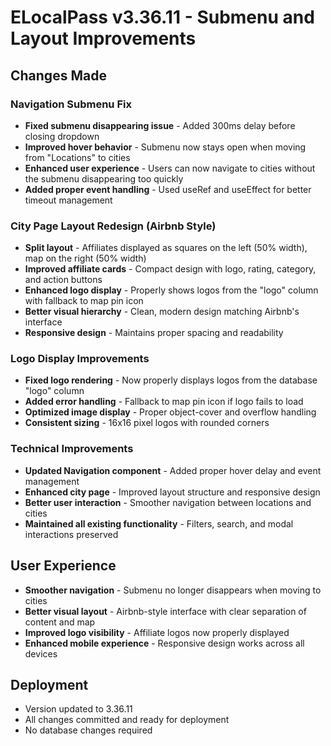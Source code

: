 # ELocalPass v3.36.11 - Submenu and Layout Improvements

## Changes Made

### Navigation Submenu Fix
- **Fixed submenu disappearing issue** - Added 300ms delay before closing dropdown
- **Improved hover behavior** - Submenu now stays open when moving from "Locations" to cities
- **Enhanced user experience** - Users can now navigate to cities without the submenu disappearing too quickly
- **Added proper event handling** - Used useRef and useEffect for better timeout management

### City Page Layout Redesign (Airbnb Style)
- **Split layout** - Affiliates displayed as squares on the left (50% width), map on the right (50% width)
- **Improved affiliate cards** - Compact design with logo, rating, category, and action buttons
- **Enhanced logo display** - Properly shows logos from the "logo" column with fallback to map pin icon
- **Better visual hierarchy** - Clean, modern design matching Airbnb's interface
- **Responsive design** - Maintains proper spacing and readability

### Logo Display Improvements
- **Fixed logo rendering** - Now properly displays logos from the database "logo" column
- **Added error handling** - Fallback to map pin icon if logo fails to load
- **Optimized image display** - Proper object-cover and overflow handling
- **Consistent sizing** - 16x16 pixel logos with rounded corners

### Technical Improvements
- **Updated Navigation component** - Added proper hover delay and event management
- **Enhanced city page** - Improved layout structure and responsive design
- **Better user interaction** - Smoother navigation between locations and cities
- **Maintained all existing functionality** - Filters, search, and modal interactions preserved

## User Experience
- **Smoother navigation** - Submenu no longer disappears when moving to cities
- **Better visual layout** - Airbnb-style interface with clear separation of content and map
- **Improved logo visibility** - Affiliate logos now properly displayed
- **Enhanced mobile experience** - Responsive design works across all devices

## Deployment
- Version updated to 3.36.11
- All changes committed and ready for deployment
- No database changes required 